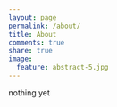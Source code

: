 ```yaml
---
layout: page
permalink: /about/
title: About
comments: true
share: true
image:
  feature: abstract-5.jpg
---
```

nothing yet
